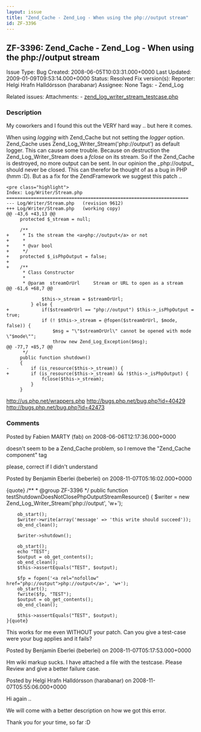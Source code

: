 ```yaml
---
layout: issue
title: "Zend_Cache - Zend_Log - When using the php://output stream"
id: ZF-3396
---
```


ZF-3396: Zend\_Cache - Zend\_Log - When using the php://output stream
---------------------------------------------------------------------

 Issue Type: Bug Created: 2008-06-05T10:03:31.000+0000 Last Updated: 2009-01-09T09:53:14.000+0000 Status: Resolved Fix version(s): 
 Reporter:  Helgi Hrafn Halldórsson (harabanar)  Assignee:  None  Tags: - Zend\_Log
 
 Related issues: 
 Attachments: - [zend\_log\_writer\_stream\_testcase.php](/issues/secure/attachment/11629/zend_log_writer_stream_testcase.php)
 
### Description

My coworkers and I found this out the VERY hard way .. but here it comes.

When using _logging_ with Zend\_Cache but not setting the _logger_ option. Zend\_Cache uses Zend\_Log\_Writer\_Stream('<a>php://output</a>') as default logger. This can cause some trouble. Because on destruction the Zend\_Log\_Writer\_Stream does a _fclose_ on its stream. So if the Zend\_Cache is destroyed, no more output can be sent. In our opinion the <a>\_php://output</a>\_ should never be closed. This can therefor be thought of as a bug in PHP (hmm :D). But as a fix for the ZendFramework we suggest this patch ..

 
    <pre class="highlight">
    Index: Log/Writer/Stream.php
    ===================================================================
    --- Log/Writer/Stream.php   (revision 9612)
    +++ Log/Writer/Stream.php   (working copy)
    @@ -43,6 +43,13 @@
         protected $_stream = null;
     
         /**
    +     * Is the stream the <a>php://output</a> or not
    +     *
    +     * @var bool
    +     */
    +    protected $_isPhpOutput = false;
    +
    +    /**
          * Class Constructor
          *
          * @param  streamOrUrl     Stream or URL to open as a stream
    @@ -61,6 +68,7 @@
     
                 $this->_stream = $streamOrUrl;
             } else {
    +            if($streamOrUrl == "php://output") $this->_isPhpOutput = true;
                 if (! $this->_stream = @fopen($streamOrUrl, $mode, false)) {
                     $msg = "\"$streamOrUrl\" cannot be opened with mode \"$mode\"";
                     throw new Zend_Log_Exception($msg);
    @@ -77,7 +85,7 @@
          */
         public function shutdown()
         {
    -        if (is_resource($this->_stream)) {
    +        if (is_resource($this->_stream) && !$this->_isPhpOutput) {
                 fclose($this->_stream);
             }
         }


<http://us.php.net/wrappers.php> <http://bugs.php.net/bug.php?id=40429> <http://bugs.php.net/bug.php?id=42473>

 

 

### Comments

Posted by Fabien MARTY (fab) on 2008-06-06T12:17:36.000+0000

doesn't seem to be a Zend\_Cache problem, so I remove the "Zend\_Cache component" tag

please, correct if I didn't understand

 

 

Posted by Benjamin Eberlei (beberlei) on 2008-11-07T05:16:02.000+0000

{quote} /\*\* \* @group ZF-3396 \*/ public function testShutdownDoesNotClosePhpOutputStreamResource() { $writer = new Zend\_Log\_Writer\_Stream('<a>php://output</a>', 'w+');

 
        ob_start();
        $writer->write(array('message' => 'this write should succeed'));
        ob_end_clean();
    
        $writer->shutdown();
    
        ob_start();
        echo "TEST";
        $output = ob_get_contents();
        ob_end_clean();
        $this->assertEquals("TEST", $output);
    
        $fp = fopen('<a rel="nofollow" href="php://output">php://output</a>', 'w+');
        ob_start();
        fwrite($fp, "TEST");
        $output = ob_get_contents();
        ob_end_clean();
    
        $this->assertEquals("TEST", $output);
    }{quote}


This works for me even WITHOUT your patch. Can you give a test-case were your bug applies and it fails?

 

 

Posted by Benjamin Eberlei (beberlei) on 2008-11-07T05:17:53.000+0000

Hm wiki markup sucks. I have attached a file with the testcase. Please Review and give a better failure case.

 

 

Posted by Helgi Hrafn Halldórsson (harabanar) on 2008-11-07T05:55:06.000+0000

Hi again ..

We will come with a better description on how we got this error.

Thank you for your time, so far :D

 

 